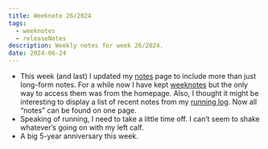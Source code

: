 ```yaml
---
title: Weeknote 26/2024
tags:
  - weeknotes
  - releaseNotes
description: Weekly notes for week 26/2024.
date: 2024-06-24
---
```

- This week (and last) I updated my [notes](/notes/) page to include more than just long-form notes. For a while now I have kept [weeknotes](/tags/weeknotes/) but the only way to access them was from the homepage. Also, I thought it might be interesting to display a list of recent notes from my [running log](/running/). Now all “notes” can be found on one page. 
- Speaking of running, I need to take a little time off. I can’t seem to shake whatever’s going on with my left calf. 
- A big 5-year anniversary this week. 